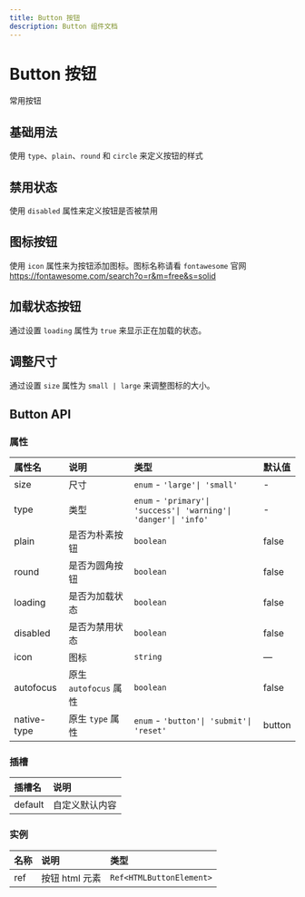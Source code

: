 ```yaml
---
title: Button 按钮
description: Button 组件文档
---
```


# Button 按钮

常用按钮

## 基础用法

使用 `type`、`plain`、`round` 和 `circle` 来定义按钮的样式

<preview path="../demo/Button/Basic.vue" title="基础用法" description="Button 组件的基础用法"></preview>

## 禁用状态

使用 `disabled` 属性来定义按钮是否被禁用

<preview path="../demo/Button/Disabled.vue" title="禁用状态" description="Button 组件的禁用状态"></preview>

## 图标按钮

使用 `icon` 属性来为按钮添加图标。图标名称请看 `fontawesome` 官网 https://fontawesome.com/search?o=r&m=free&s=solid

<preview path="../demo/Button/Icon.vue" title="图标按钮" description="Button 组件的图标按钮"></preview>

## 加载状态按钮

通过设置 `loading` 属性为 `true` 来显示正在加载的状态。

<preview path="../demo/Button/Loading.vue" title="加载状态按钮" description="Button 组件的加载状态"></preview>

## 调整尺寸

通过设置 `size` 属性为 `small | large` 来调整图标的大小。

<preview path="../demo/Button/Size.vue" title="不同大小的按钮" description="Button 组件的大小"></preview>

## Button API

### 属性

| 属性名      | 说明                  | 类型                                                             | 默认值 |
| :---------- | :-------------------- | :--------------------------------------------------------------- | :----- |
| size        | 尺寸                  | `enum` - `'large'\| 'small'`                                     | -      |
| type        | 类型                  | `enum` - `'primary'\| 'success'\| 'warning'\| 'danger'\| 'info'` | -      |
| plain       | 是否为朴素按钮        | `boolean`                                                        | false  |
| round       | 是否为圆角按钮        | `boolean`                                                        | false  |
| loading     | 是否为加载状态        | `boolean`                                                        | false  |
| disabled    | 是否为禁用状态        | `boolean`                                                        | false  |
| icon        | 图标                  | `string`                                                         | —      |
| autofocus   | 原生 `autofocus` 属性 | `boolean`                                                        | false  |
| native-type | 原生 `type` 属性      | `enum` - `'button'\| 'submit'\| 'reset'`                         | button |

### 插槽

| 插槽名  | 说明           |
| :------ | :------------- |
| default | 自定义默认内容 |

### 实例

| 名称 | 说明           | 类型                     |
| :--- | :------------- | :----------------------- |
| ref  | 按钮 html 元素 | `Ref<HTMLButtonElement>` |
